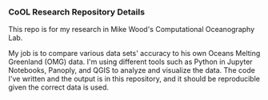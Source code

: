 ### CoOL Research Repository Details

This repo is for my research in Mike Wood's Computational Oceanography Lab.

My job is to compare various data sets' accuracy to his own Oceans Melting Greenland (OMG) data. I'm using different tools such as Python in Jupyter Notebooks, Panoply, and QGIS to analyze
and visualize the data. The code I've written and the output is in this repository, and it should be reproducible given the correct data is used.
